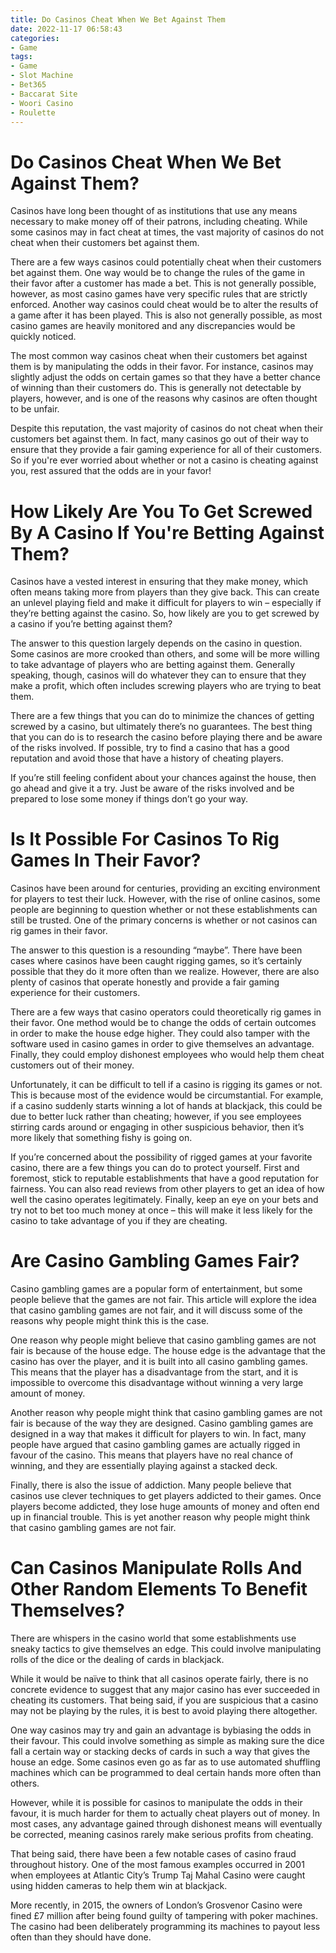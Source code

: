 ```yaml
---
title: Do Casinos Cheat When We Bet Against Them 
date: 2022-11-17 06:58:43
categories:
- Game
tags:
- Game
- Slot Machine
- Bet365
- Baccarat Site
- Woori Casino
- Roulette
---
```



#  Do Casinos Cheat When We Bet Against Them? 

Casinos have long been thought of as institutions that use any means necessary to make money off of their patrons, including cheating. While some casinos may in fact cheat at times, the vast majority of casinos do not cheat when their customers bet against them.

There are a few ways casinos could potentially cheat when their customers bet against them. One way would be to change the rules of the game in their favor after a customer has made a bet. This is not generally possible, however, as most casino games have very specific rules that are strictly enforced. Another way casinos could cheat would be to alter the results of a game after it has been played. This is also not generally possible, as most casino games are heavily monitored and any discrepancies would be quickly noticed.

The most common way casinos cheat when their customers bet against them is by manipulating the odds in their favor. For instance, casinos may slightly adjust the odds on certain games so that they have a better chance of winning than their customers do. This is generally not detectable by players, however, and is one of the reasons why casinos are often thought to be unfair.

Despite this reputation, the vast majority of casinos do not cheat when their customers bet against them. In fact, many casinos go out of their way to ensure that they provide a fair gaming experience for all of their customers. So if you're ever worried about whether or not a casino is cheating against you, rest assured that the odds are in your favor!

#  How Likely Are You To Get Screwed By A Casino If You're Betting Against Them? 

Casinos have a vested interest in ensuring that they make money, which often means taking more from players than they give back. This can create an unlevel playing field and make it difficult for players to win – especially if they’re betting against the casino. So, how likely are you to get screwed by a casino if you’re betting against them?

The answer to this question largely depends on the casino in question. Some casinos are more crooked than others, and some will be more willing to take advantage of players who are betting against them. Generally speaking, though, casinos will do whatever they can to ensure that they make a profit, which often includes screwing players who are trying to beat them.

There are a few things that you can do to minimize the chances of getting screwed by a casino, but ultimately there’s no guarantees. The best thing that you can do is to research the casino before playing there and be aware of the risks involved. If possible, try to find a casino that has a good reputation and avoid those that have a history of cheating players.

If you’re still feeling confident about your chances against the house, then go ahead and give it a try. Just be aware of the risks involved and be prepared to lose some money if things don’t go your way.

#  Is It Possible For Casinos To Rig Games In Their Favor? 

Casinos have been around for centuries, providing an exciting environment for players to test their luck. However, with the rise of online casinos, some people are beginning to question whether or not these establishments can still be trusted. One of the primary concerns is whether or not casinos can rig games in their favor.

The answer to this question is a resounding “maybe”. There have been cases where casinos have been caught rigging games, so it’s certainly possible that they do it more often than we realize. However, there are also plenty of casinos that operate honestly and provide a fair gaming experience for their customers.

There are a few ways that casino operators could theoretically rig games in their favor. One method would be to change the odds of certain outcomes in order to make the house edge higher. They could also tamper with the software used in casino games in order to give themselves an advantage. Finally, they could employ dishonest employees who would help them cheat customers out of their money.

Unfortunately, it can be difficult to tell if a casino is rigging its games or not. This is because most of the evidence would be circumstantial. For example, if a casino suddenly starts winning a lot of hands at blackjack, this could be due to better luck rather than cheating; however, if you see employees stirring cards around or engaging in other suspicious behavior, then it’s more likely that something fishy is going on.

If you’re concerned about the possibility of rigged games at your favorite casino, there are a few things you can do to protect yourself. First and foremost, stick to reputable establishments that have a good reputation for fairness. You can also read reviews from other players to get an idea of how well the casino operates legitimately. Finally, keep an eye on your bets and try not to bet too much money at once – this will make it less likely for the casino to take advantage of you if they are cheating.

#  Are Casino Gambling Games Fair? 

Casino gambling games are a popular form of entertainment, but some people believe that the games are not fair. This article will explore the idea that casino gambling games are not fair, and it will discuss some of the reasons why people might think this is the case.

One reason why people might believe that casino gambling games are not fair is because of the house edge. The house edge is the advantage that the casino has over the player, and it is built into all casino gambling games. This means that the player has a disadvantage from the start, and it is impossible to overcome this disadvantage without winning a very large amount of money.

Another reason why people might think that casino gambling games are not fair is because of the way they are designed. Casino gambling games are designed in a way that makes it difficult for players to win. In fact, many people have argued that casino gambling games are actually rigged in favour of the casino. This means that players have no real chance of winning, and they are essentially playing against a stacked deck.

Finally, there is also the issue of addiction. Many people believe that casinos use clever techniques to get players addicted to their games. Once players become addicted, they lose huge amounts of money and often end up in financial trouble. This is yet another reason why people might think that casino gambling games are not fair.

#  Can Casinos Manipulate Rolls And Other Random Elements To Benefit Themselves?

There are whispers in the casino world that some establishments use sneaky tactics to give themselves an edge. This could involve manipulating rolls of the dice or the dealing of cards in blackjack.

While it would be naïve to think that all casinos operate fairly, there is no concrete evidence to suggest that any major casino has ever succeeded in cheating its customers. That being said, if you are suspicious that a casino may not be playing by the rules, it is best to avoid playing there altogether.

One way casinos may try and gain an advantage is bybiasing the odds in their favour. This could involve something as simple as making sure the dice fall a certain way or stacking decks of cards in such a way that gives the house an edge. Some casinos even go as far as to use automated shuffling machines which can be programmed to deal certain hands more often than others.

However, while it is possible for casinos to manipulate the odds in their favour, it is much harder for them to actually cheat players out of money. In most cases, any advantage gained through dishonest means will eventually be corrected, meaning casinos rarely make serious profits from cheating.

That being said, there have been a few notable cases of casino fraud throughout history. One of the most famous examples occurred in 2001 when employees at Atlantic City’s Trump Taj Mahal Casino were caught using hidden cameras to help them win at blackjack.

More recently, in 2015, the owners of London’s Grosvenor Casino were fined £7 million after being found guilty of tampering with poker machines. The casino had been deliberately programming its machines to payout less often than they should have done.